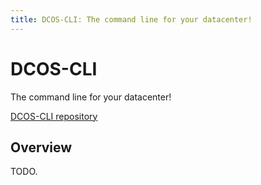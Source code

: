 ```yaml
---
title: DCOS-CLI: The command line for your datacenter!
---
```


<div class="jumbotron text-center">
  <h1>DCOS-CLI</h1>
  <p class="lead">
    The command line for your datacenter!
  </p>
  <p>
    <a href="https://github.com/mesosphere/dcos-cli"
        class="btn btn-lg btn-primary">
      DCOS-CLI repository
    </a>
  </p>
</div>

## Overview

TODO.
